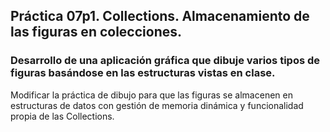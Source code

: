 ## Práctica 07p1. Collections. Almacenamiento de las figuras en colecciones. 
### Desarrollo de una aplicación gráfica que dibuje varios tipos de figuras basándose en las estructuras vistas en clase.

Modificar la práctica de dibujo para que las figuras se almacenen en estructuras de datos con gestión de memoria dinámica y funcionalidad propia de las Collections.